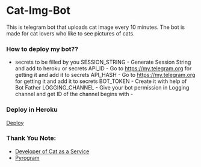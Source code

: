 # Cat-Img-Bot

This is telegram bot that uploads cat image every 10 minutes. The bot is made for cat lovers who like to see pictures of cats.

### How to deploy my bot??
- secrets to be filled by you
SESSION_STRING - Generate Session String and add to heroku or secrets
API_ID - Go to https://my.telegram.org for getting it and add it to secrets
API_HASH - Go to https://my.telegram.org for getting it and add it to secrets
BOT_TOKEN - Create it with help of Bot Father
LOGGING_CHANNEL - Give your bot permission in Logging channel and get ID of the channel begins with -


### Deploy in Heroku
[Deploy](https://heroku.com/deploy)
### Thank You Note:
- [Developer of Cat as a Service](https://cataas.com/#/)
- [Pyrogram](https://github.com/pyrogram)
